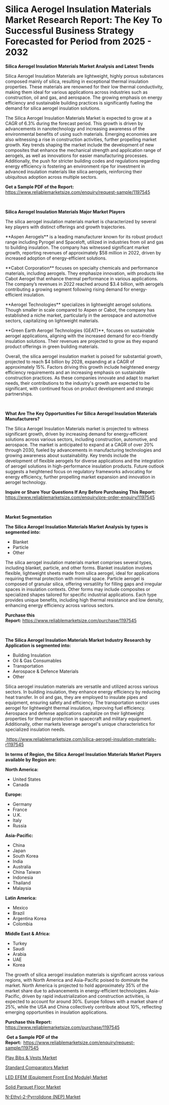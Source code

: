 <p><h1>Silica Aerogel Insulation Materials Market Research Report: The Key To Successful Business Strategy Forecasted for Period from 2025 - 2032</h1></p><p><strong>Silica Aerogel Insulation Materials Market Analysis and Latest Trends</strong></p>
<p><p>Silica Aerogel Insulation Materials are lightweight, highly porous substances composed mainly of silica, resulting in exceptional thermal insulation properties. These materials are renowned for their low thermal conductivity, making them ideal for various applications across industries such as construction, oil and gas, and aerospace. The growing emphasis on energy efficiency and sustainable building practices is significantly fueling the demand for silica aerogel insulation solutions.</p><p>The Silica Aerogel Insulation Materials Market is expected to grow at a CAGR of 6.3% during the forecast period. This growth is driven by advancements in nanotechnology and increasing awareness of the environmental benefits of using such materials. Emerging economies are also witnessing a rise in construction activities, further propelling market growth. Key trends shaping the market include the development of new composites that enhance the mechanical strength and application range of aerogels, as well as innovations for easier manufacturing processes. Additionally, the push for stricter building codes and regulations regarding energy efficiency is fostering an environment ripe for investment in advanced insulation materials like silica aerogels, reinforcing their ubiquitous adoption across multiple sectors.</p></p>
<p><strong>Get a Sample PDF of the Report:&nbsp;</strong> <a href="https://www.reliablemarketsize.com/enquiry/request-sample/1197545?utm_campaign=2218&utm_medium=2&utm_source=Github&utm_content=ia&utm_term=03022025&utm_id=silica-aerogel-insulation-materials">https://www.reliablemarketsize.com/enquiry/request-sample/1197545</a></p>
<p>&nbsp;</p>
<p><strong>Silica Aerogel Insulation Materials Major Market Players</strong></p>
<p><p>The silica aerogel insulation materials market is characterized by several key players with distinct offerings and growth trajectories. </p><p>**Aspen Aerogels** is a leading manufacturer known for its robust product range including Pyrogel and Spaceloft, utilized in industries from oil and gas to building insulation. The company has witnessed significant market growth, reporting revenues of approximately $58 million in 2022, driven by increased adoption of energy-efficient solutions.</p><p>**Cabot Corporation** focuses on specialty chemicals and performance materials, including aerogels. They emphasize innovation, with products like Cabot Aerogel that enhance thermal performance in various applications. The company’s revenues in 2022 reached around $3.4 billion, with aerogels contributing a growing segment following rising demand for energy-efficient insulation.</p><p>**Aerogel Technologies** specializes in lightweight aerogel solutions. Though smaller in scale compared to Aspen or Cabot, the company has established a niche market, particularly in the aerospace and automotive sectors, capitalizing on lightweight materials.</p><p>**Green Earth Aerogel Technologies (GEAT)**, focuses on sustainable aerogel applications, aligning with the increased demand for eco-friendly insulation solutions. Their revenues are projected to grow as they expand product offerings in green building materials.</p><p>Overall, the silica aerogel insulation market is poised for substantial growth, projected to reach $4 billion by 2028, expanding at a CAGR of approximately 15%. Factors driving this growth include heightened energy efficiency requirements and an increasing emphasis on sustainable construction practices. As these companies innovate and adapt to market needs, their contributions to the industry's growth are expected to be significant, with continued focus on product development and strategic partnerships.</p></p>
<p>&nbsp;</p>
<p><strong>What Are The Key Opportunities For Silica Aerogel Insulation Materials Manufacturers?</strong></p>
<p><p>The Silica Aerogel Insulation Materials market is projected to witness significant growth, driven by increasing demand for energy-efficient solutions across various sectors, including construction, automotive, and aerospace. The market is anticipated to expand at a CAGR of over 20% through 2030, fueled by advancements in manufacturing technologies and growing awareness about sustainability. Key trends include the development of flexible aerogels for diverse applications and the integration of aerogel solutions in high-performance insulation products. Future outlook suggests a heightened focus on regulatory frameworks advocating for energy efficiency, further propelling market expansion and innovation in aerogel technology.</p></p>
<p><strong>Inquire or Share Your Questions If Any Before Purchasing This Report:</strong> <a href="https://www.reliablemarketsize.com/enquiry/pre-order-enquiry/1197545?utm_campaign=2218&utm_medium=2&utm_source=Github&utm_content=ia&utm_term=03022025&utm_id=silica-aerogel-insulation-materials">https://www.reliablemarketsize.com/enquiry/pre-order-enquiry/1197545</a></p>
<p>&nbsp;</p>
<p><strong>Market Segmentation</strong></p>
<p><strong>The Silica Aerogel Insulation Materials Market Analysis by types is segmented into:</strong></p>
<p><ul><li>Blanket</li><li>Particle</li><li>Other</li></ul></p>
<p><p>The silica aerogel insulation materials market comprises several types, including blanket, particle, and other forms. Blanket insulation involves flexible, lightweight sheets made from silica aerogel, ideal for applications requiring thermal protection with minimal space. Particle aerogel is composed of granular silica, offering versatility for filling gaps and irregular spaces in insulation contexts. Other forms may include composites or specialized shapes tailored for specific industrial applications. Each type provides unique benefits, including high thermal resistance and low density, enhancing energy efficiency across various sectors.</p></p>
<p><strong>Purchase this Report:&nbsp;</strong><a href="https://www.reliablemarketsize.com/purchase/1197545?utm_campaign=2218&utm_medium=2&utm_source=Github&utm_content=ia&utm_term=03022025&utm_id=silica-aerogel-insulation-materials">https://www.reliablemarketsize.com/purchase/1197545</a></p>
<p>&nbsp;</p>
<p><strong>The Silica Aerogel Insulation Materials Market Industry Research by Application is segmented into:</strong></p>
<p><ul><li>Building Insulation</li><li>Oil & Gas Consumables</li><li>Transportation</li><li>Aerospace & Defence Materials</li><li>Other</li></ul></p>
<p><p>Silica aerogel insulation materials are versatile and utilized across various sectors. In building insulation, they enhance energy efficiency by reducing heat transfer. In oil and gas, they are employed to insulate pipes and equipment, ensuring safety and efficiency. The transportation sector uses aerogel for lightweight thermal insulation, improving fuel efficiency. Aerospace and defense applications capitalize on their lightweight properties for thermal protection in spacecraft and military equipment. Additionally, other markets leverage aerogel's unique characteristics for specialized insulation needs.</p></p>
<p><a href="https://www.reliablemarketsize.com/silica-aerogel-insulation-materials-r1197545?utm_campaign=2218&utm_medium=2&utm_source=Github&utm_content=ia&utm_term=03022025&utm_id=silica-aerogel-insulation-materials">&nbsp;https://www.reliablemarketsize.com/silica-aerogel-insulation-materials-r1197545</a></p>
<p><strong>In terms of Region, the Silica Aerogel Insulation Materials Market Players available by Region are:</strong></p>
<p>
    <p> <strong> North America: </strong>
        <ul>
            <li>United States</li>
            <li>Canada</li>
        </ul>
        </p> 
    <p> <strong> Europe: </strong>
        <ul>
            <li>Germany</li>
            <li>France</li>
            <li>U.K.</li>
            <li>Italy</li>
            <li>Russia</li>
        </ul>
        </p> 
    <p> <strong> Asia-Pacific: </strong>
        <ul>
            <li>China</li>
            <li>Japan</li>
            <li>South Korea</li>
            <li>India</li>
            <li>Australia</li>
            <li>China Taiwan</li>
            <li>Indonesia</li>
            <li>Thailand</li>
            <li>Malaysia</li>
        </ul>
        </p> 
    <p> <strong> Latin America: </strong>
        <ul>
            <li>Mexico</li>
            <li>Brazil</li>
            <li>Argentina Korea</li>
            <li>Colombia</li>
        </ul>
        </p> 
    <p> <strong> Middle East & Africa: </strong>
        <ul>
            <li>Turkey</li>
            <li>Saudi</li>
            <li>Arabia</li>
            <li>UAE</li>
            <li>Korea</li>
        </ul>
    </p>
    </p>
<p><p>The growth of silica aerogel insulation materials is significant across various regions, with North America and Asia-Pacific poised to dominate the market. North America is projected to hold approximately 35% of the market share due to advancements in energy-efficient technologies. Asia-Pacific, driven by rapid industrialization and construction activities, is expected to account for around 30%. Europe follows with a market share of 25%, while the USA and China collectively contribute about 10%, reflecting emerging opportunities in insulation applications.</p></p>
<p><strong>Purchase this Report: </strong><a href="https://www.reliablemarketsize.com/purchase/1197545?utm_campaign=2218&utm_medium=2&utm_source=Github&utm_content=ia&utm_term=03022025&utm_id=silica-aerogel-insulation-materials">https://www.reliablemarketsize.com/purchase/1197545</a></p>
<p>&nbsp;<strong>Get a Sample PDF of the Report:&nbsp;&nbsp;</strong><a href="https://www.reliablemarketsize.com/enquiry/request-sample/1197545?utm_campaign=2218&utm_medium=2&utm_source=Github&utm_content=ia&utm_term=03022025&utm_id=silica-aerogel-insulation-materials">https://www.reliablemarketsize.com/enquiry/request-sample/1197545</a></p>
<p><strong></strong></p>
<p><p><a href="https://www.linkedin.com/pulse/play-bibs-vests-market-essentials-key-players-demand-drivers-419jc?utm_campaign=2218&utm_medium=2&utm_source=Github&utm_content=ia&utm_term=03022025&utm_id=silica-aerogel-insulation-materials">Play Bibs & Vests Market</a></p><p><a href="https://www.linkedin.com/pulse/standard-comparators-industry-forecast-market-shifts-strategic-hddqe?utm_campaign=2218&utm_medium=2&utm_source=Github&utm_content=ia&utm_term=03022025&utm_id=silica-aerogel-insulation-materials">Standard Comparators Market</a></p><p><a href="https://www.linkedin.com/pulse/forecasting-growth-led-efem-equipment-front-end-module-market-dz6gf?utm_campaign=2218&utm_medium=2&utm_source=Github&utm_content=ia&utm_term=03022025&utm_id=silica-aerogel-insulation-materials">LED EFEM (Equipment Front End Module) Market</a></p><p><a href="https://www.linkedin.com/pulse/solid-parquet-floor-market-trends-2025-2032-detailed-104-uxfuf?utm_campaign=2218&utm_medium=2&utm_source=Github&utm_content=ia&utm_term=03022025&utm_id=silica-aerogel-insulation-materials">Solid Parquet Floor Market</a></p><p><a href="https://github.com/edacruz6/Market-Research-Report-List-1/blob/main/n-ethyl-2-pyrrolidone-nep-market.md?utm_campaign=2218&utm_medium=2&utm_source=Github&utm_content=ia&utm_term=03022025&utm_id=silica-aerogel-insulation-materials">N-Ethyl-2-Pyrrolidone (NEP) Market</a></p></p>